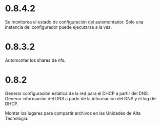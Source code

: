 0.8.4.2
=======

Se monitorea el estado de configuración del automontador.
Sólo una instancia del configurador puede ejecutarse a la vez.

0.8.3.2
=======

Automontar los shares de nfs.


0.8.2
=====

Generar configuración estática de la red para el DHCP a partir del DNS.
Generar información del DNS a partir de la información del DNS y el log del DHCP.

Montar los lugares para compartir archivos en las Unidades de Alta Tecnología.
